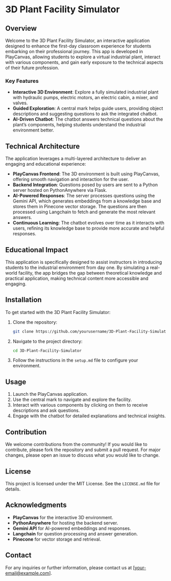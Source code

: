 
# 3D Plant Facility Simulator

## Overview

Welcome to the 3D Plant Facility Simulator, an interactive application designed to enhance the first-day classroom experience for students embarking on their professional journey. This app is developed in PlayCanvas, allowing students to explore a virtual industrial plant, interact with various components, and gain early exposure to the technical aspects of their future profession.

### Key Features

- **Interactive 3D Environment**: Explore a fully simulated industrial plant with hydraulic pumps, electric motors, an electric cabin, a mixer, and valves.
- **Guided Exploration**: A central mark helps guide users, providing object descriptions and suggesting questions to ask the integrated chatbot.
- **AI-Driven Chatbot**: The chatbot answers technical questions about the plant’s components, helping students understand the industrial environment better.

## Technical Architecture

The application leverages a multi-layered architecture to deliver an engaging and educational experience:

- **PlayCanvas Frontend**: The 3D environment is built using PlayCanvas, offering smooth navigation and interaction for the user.
- **Backend Integration**: Questions posed by users are sent to a Python server hosted on PythonAnywhere via Flask.
- **AI-Powered Responses**: The server processes questions using the Gemini API, which generates embeddings from a knowledge base and stores them in Pinecone vector storage. The questions are then processed using Langchain to fetch and generate the most relevant answers.
- **Continuous Learning**: The chatbot evolves over time as it interacts with users, refining its knowledge base to provide more accurate and helpful responses.

## Educational Impact

This application is specifically designed to assist instructors in introducing students to the industrial environment from day one. By simulating a real-world facility, the app bridges the gap between theoretical knowledge and practical application, making technical content more accessible and engaging.

## Installation

To get started with the 3D Plant Facility Simulator:

1. Clone the repository:
    ```bash
    git clone https://github.com/yourusername/3D-Plant-Facility-Simulator.git
    ```
2. Navigate to the project directory:
    ```bash
    cd 3D-Plant-Facility-Simulator
    ```
3. Follow the instructions in the `setup.md` file to configure your environment.

## Usage

1. Launch the PlayCanvas application.
2. Use the central mark to navigate and explore the facility.
3. Interact with various components by clicking on them to receive descriptions and ask questions.
4. Engage with the chatbot for detailed explanations and technical insights.

## Contribution

We welcome contributions from the community! If you would like to contribute, please fork the repository and submit a pull request. For major changes, please open an issue to discuss what you would like to change.

## License

This project is licensed under the MIT License. See the `LICENSE.md` file for details.

## Acknowledgments

- **PlayCanvas** for the interactive 3D environment.
- **PythonAnywhere** for hosting the backend server.
- **Gemini API** for AI-powered embeddings and responses.
- **Langchain** for question processing and answer generation.
- **Pinecone** for vector storage and retrieval.

## Contact

For any inquiries or further information, please contact us at [your-email@example.com].
